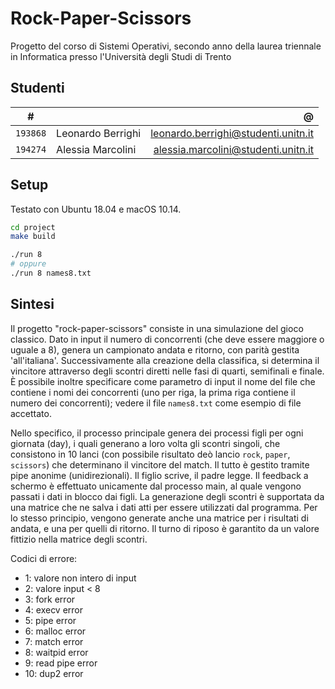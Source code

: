 # Rock-Paper-Scissors

Progetto del corso di Sistemi Operativi, secondo anno della laurea triennale in Informatica presso l'Università degli Studi di Trento

## Studenti

|     #    |                   |                 @                   |
|:--------:|-------------------|------------------------------------:|
| `193868` | Leonardo Berrighi | leonardo.berrighi@studenti.unitn.it |
| `194274` | Alessia Marcolini | alessia.marcolini@studenti.unitn.it |

## Setup
Testato con Ubuntu 18.04 e macOS 10.14.

```bash
cd project
make build

./run 8 
# oppure
./run 8 names8.txt
```

## Sintesi

Il progetto "rock-paper-scissors" consiste in una simulazione del gioco classico.
Dato in input il numero di concorrenti (che deve essere maggiore o uguale a 8), genera un campionato andata e ritorno, con parità gestita 'all'italiana'. Successivamente alla creazione della classifica, si determina il vincitore attraverso degli scontri diretti nelle fasi di quarti, semifinali e finale. È possibile inoltre specificare come parametro di input il nome del file che contiene i nomi dei concorrenti (uno per riga, la prima riga contiene il numero dei concorrenti); vedere il file `names8.txt` come esempio di file accettato.

Nello specifico, il processo principale genera dei processi figli per ogni giornata (day), i quali generano a loro volta gli scontri singoli, che consistono in 10 lanci (con possibile risultato deò lancio `rock`, `paper`, `scissors`) che determinano il vincitore del match. Il tutto è gestito tramite pipe anonime (unidirezionali). Il figlio scrive, il padre legge. Il feedback a schermo è effettuato unicamente dal processo main, al quale vengono passati i dati in blocco dai figli. La generazione degli scontri è supportata da una matrice che ne salva i dati atti per essere utilizzati dal programma. Per lo stesso principio, vengono generate anche una matrice per i risultati di andata, e una per quelli di ritorno. Il turno di riposo è garantito da un valore fittizio nella matrice degli scontri.

Codici di errore:
* 1: valore non intero di input
* 2: valore input < 8
* 3: fork error
* 4: execv error
* 5: pipe error
* 6: malloc error
* 7: match error
* 8: waitpid error
* 9: read pipe error
* 10: dup2 error
